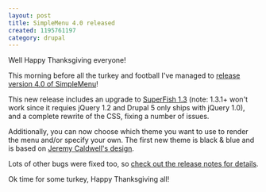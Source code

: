 ```yaml
--- 
layout: post
title: SimpleMenu 4.0 released
created: 1195761197
category: drupal
---
```

Well Happy Thanksgiving everyone!

This morning before all the turkey and football I've managed to <a href="http://drupal.org/project/simplemenu">release version 4.0 of SimpleMenu</a>! 

This new release includes an upgrade to <a href="http://users.tpg.com.au/j_birch/plugins/superfish/">SuperFish 1.3</a> (note: 1.3.1+ won't work since it requies jQuery 1.2 and Drupal 5 only ships with jQuery 1.0), and a complete rewrite of the CSS, fixing a number of issues.

Additionally, you can now choose which theme you want to use to render the menu and/or specify your own. The first new theme is black & blue and is based on <a href="http://nerdliness.com/article/2007/11/01/simplemenu-module-customizations">Jeremy Caldwell's design</a>.

Lots of other bugs were fixed too, so <a href="http://drupal.org/node/194548">check out the release notes for details</a>.

Ok time for some turkey, Happy Thanksgiving all!



